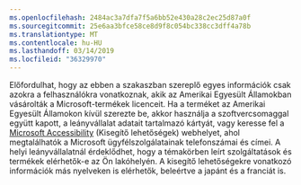 ```yaml
---
ms.openlocfilehash: 2484ac3a7dfa7f5a6bb52e430a28c2ec25d87a0f
ms.sourcegitcommit: 25e6aa3bfce58ce8d9f8c054bc338cc3dff4a78b
ms.translationtype: MT
ms.contentlocale: hu-HU
ms.lasthandoff: 03/14/2019
ms.locfileid: "36329970"
---
```

Előfordulhat, hogy az ebben a szakaszban szereplő egyes információk csak azokra a felhasználókra vonatkoznak, akik az Amerikai Egyesült Államokban vásárolták a Microsoft-termékek licenceit. Ha a terméket az Amerikai Egyesült Államokon kívül szerezte be, akkor használja a szoftvercsomaggal együtt kapott, a leányvállalat adatait tartalmazó kártyát, vagy keresse fel a [Microsoft Accessibility](http://go.microsoft.com/fwlink/?LinkId=8431) (Kisegítő lehetőségek) webhelyet, ahol megtalálhatók a Microsoft ügyfélszolgálatainak telefonszámai és címei. A helyi leányvállalatnál érdeklődhet, hogy a témakörben leírt szolgáltatások és termékek elérhetők-e az Ön lakóhelyén. A kisegítő lehetőségekre vonatkozó információk más nyelveken is elérhetők, beleértve a japánt és a franciát is.